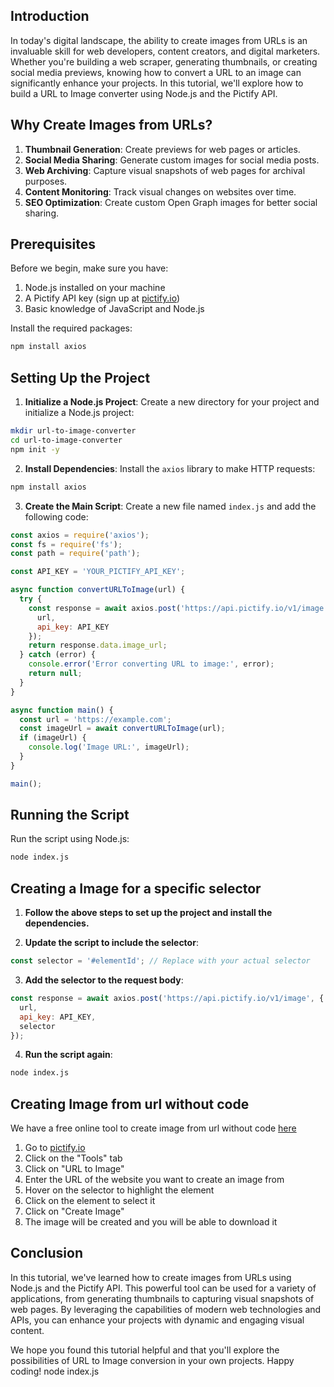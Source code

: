 ## Introduction

In today's digital landscape, the ability to create images from URLs is an invaluable skill for web developers, content creators, and digital marketers. Whether you're building a web scraper, generating thumbnails, or creating social media previews, knowing how to convert a URL to an image can significantly enhance your projects. In this tutorial, we'll explore how to build a URL to Image converter using Node.js and the Pictify API.

## Why Create Images from URLs?

1. **Thumbnail Generation**: Create previews for web pages or articles.
2. **Social Media Sharing**: Generate custom images for social media posts.
3. **Web Archiving**: Capture visual snapshots of web pages for archival purposes.
4. **Content Monitoring**: Track visual changes on websites over time.
5. **SEO Optimization**: Create custom Open Graph images for better social sharing.

## Prerequisites

Before we begin, make sure you have:

1. Node.js installed on your machine
2. A Pictify API key (sign up at [pictify.io](https://pictify.io))
3. Basic knowledge of JavaScript and Node.js

Install the required packages:

```bash
npm install axios
```

## Setting Up the Project

1. **Initialize a Node.js Project**:
   Create a new directory for your project and initialize a Node.js project:

```bash
mkdir url-to-image-converter
cd url-to-image-converter
npm init -y
```

2. **Install Dependencies**:
   Install the `axios` library to make HTTP requests:

```bash
npm install axios
```

3. **Create the Main Script**:
   Create a new file named `index.js` and add the following code:

```javascript
const axios = require('axios');
const fs = require('fs');
const path = require('path');

const API_KEY = 'YOUR_PICTIFY_API_KEY';

async function convertURLToImage(url) {
  try {
    const response = await axios.post('https://api.pictify.io/v1/image', {
      url,
      api_key: API_KEY
    });
    return response.data.image_url;
  } catch (error) {
    console.error('Error converting URL to image:', error);
    return null;
  }
}

async function main() {
  const url = 'https://example.com';
  const imageUrl = await convertURLToImage(url);
  if (imageUrl) {
    console.log('Image URL:', imageUrl);
  }
}

main();
```

## Running the Script

Run the script using Node.js:

```bash
node index.js
```

## Creating a Image for a specific selector

1. **Follow the above steps to set up the project and install the dependencies.**

2. **Update the script to include the selector**:

```javascript
const selector = '#elementId'; // Replace with your actual selector
```

3. **Add the selector to the request body**:

```javascript
const response = await axios.post('https://api.pictify.io/v1/image', {
  url,
  api_key: API_KEY,
  selector
});
```

4. **Run the script again**:

```bash
node index.js
```


## Creating Image from url without code

We have a free online tool to create image from url without code [here](https://pictify.io/tools/url-to-image)

1. Go to [pictify.io](https://pictify.io)
2. Click on the "Tools" tab
3. Click on "URL to Image"
4. Enter the URL of the website you want to create an image from
5. Hover on the selector to highlight the element
6. Click on the element to select it
7. Click on "Create Image"
8. The image will be created and you will be able to download it


## Conclusion

In this tutorial, we've learned how to create images from URLs using Node.js and the Pictify API. This powerful tool can be used for a variety of applications, from generating thumbnails to capturing visual snapshots of web pages. By leveraging the capabilities of modern web technologies and APIs, you can enhance your projects with dynamic and engaging visual content.

We hope you found this tutorial helpful and that you'll explore the possibilities of URL to Image conversion in your own projects. Happy coding!
node index.js
